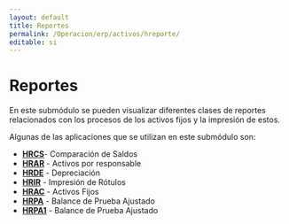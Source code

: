 ```yaml
---
layout: default
title: Reportes
permalink: /Operacion/erp/activos/hreporte/
editable: si
---
```


# Reportes

En este submódulo se pueden visualizar diferentes clases de reportes relacionados con los procesos de los activos fijos y la impresión de estos.

Algunas de las aplicaciones que se utilizan en este submódulo son:  

* [**HRCS**](http://docs.oasiscom.com/Operacion/erp/activos/hreporte/hrcs)- Comparación de Saldos  
* [**HRAR**](http://docs.oasiscom.com/Operacion/erp/activos/hreporte/hrar) - Activos por responsable    
* [**HRDE**](http://docs.oasiscom.com/Operacion/erp/activos/hreporte/hrde) - Depreciación  
* [**HRIR**](http://docs.oasiscom.com/Operacion/erp/activos/hreporte/hrir) - Impresión de Rótulos   
* [**HRAC**](http://docs.oasiscom.com/Operacion/erp/activos/hreporte/hrac) - Activos Fijos   
* [**HRPA**](http://docs.oasiscom.com/Operacion/erp/activos/hreporte/hrpa) - Balance de Prueba Ajustado  
* [**HRPA1**](http://docs.oasiscom.com/Operacion/erp/activos/hreporte/hrpa1) - Balance de Prueba Ajustado  

